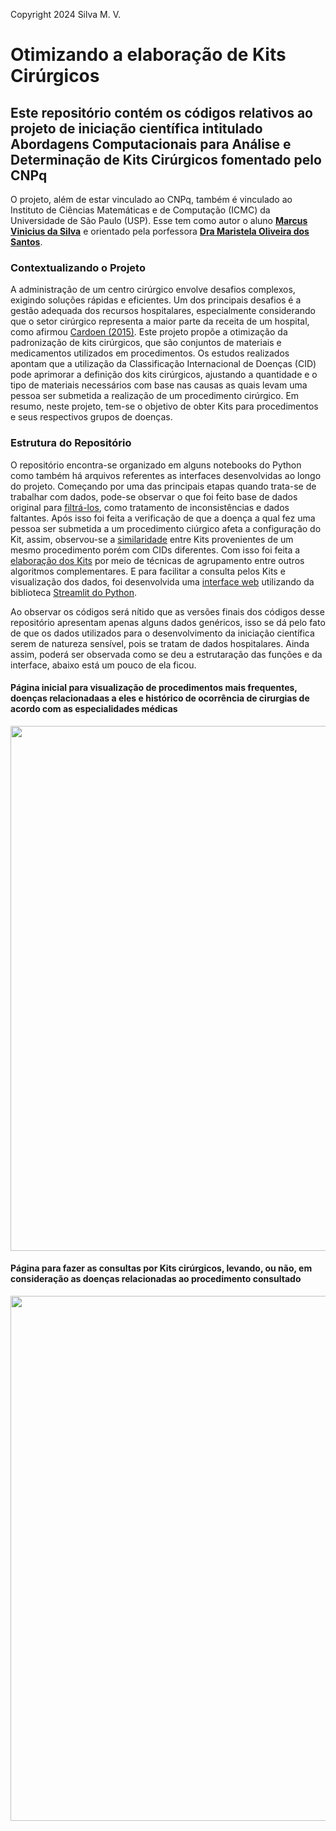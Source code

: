 Copyright 2024 Silva M. V. 

# Otimizando a elaboração de Kits Cirúrgicos

## Este repositório contém os códigos relativos ao projeto de iniciação científica intitulado Abordagens Computacionais para Análise e Determinação de Kits Cirúrgicos fomentado pelo CNPq

O projeto, além de estar vinculado ao CNPq, também é vinculado ao Instituto de Ciências Matemáticas e de Computação (ICMC) da Universidade de São Paulo (USP). Esse tem como autor o aluno **[Marcus Vinicius da Silva](www.linkedin.com/in/silvamarcuss)** e orientado pela porfessora **[Dra Maristela Oliveira dos Santos](www.linkedin.com/in/maristela-santos-02a18b24)**.

### Contextualizando o Projeto

A administração de um centro cirúrgico envolve desafios complexos, exigindo soluções rápidas e eficientes. Um dos principais desafios é a gestão adequada dos recursos hospitalares, especialmente considerando que o setor cirúrgico representa a maior parte da receita de um hospital, como afirmou [Cardoen (2015)](https://www.tandfonline.com/doi/abs/10.1080/00207543.2015.1061221). Este projeto propõe a otimização da padronização de kits cirúrgicos, que são conjuntos de materiais e medicamentos utilizados em procedimentos. Os estudos realizados apontam que a utilização da Classificação Internacional de Doenças (CID) pode aprimorar a definição dos kits cirúrgicos, ajustando a quantidade e o tipo de materiais necessários com base nas causas as quais levam uma pessoa ser submetida a realização de um procedimento cirúrgico. Em resumo, neste projeto, tem-se o objetivo de obter Kits para procedimentos e seus respectivos grupos de doenças.

### Estrutura do Repositório

O repositório encontra-se organizado em alguns notebooks do Python como também há arquivos referentes as interfaces desenvolvidas ao longo do projeto. Começando por uma das principais etapas quando trata-se de trabalhar com dados, pode-se observar o que foi feito base de dados original para [filtrá-los](https://github.com/MarcussSilva/Scientific_Research/blob/main/An%C3%A1lises_2024.ipynb), como tratamento de inconsistências e dados faltantes. Após isso foi feita a verificação de que a doença a qual fez uma pessoa ser submetida a um procedimento ciúrgico afeta a configuração do Kit, assim, observou-se a [similaridade](https://github.com/MarcussSilva/Scientific_Research/blob/main/An%C3%A1lise_Similaridade.ipynb) entre Kits provenientes de um mesmo procedimento porém com CIDs diferentes. Com isso foi feita a [elaboração dos Kits](https://github.com/MarcussSilva/Scientific_Research/blob/main/kits_2024_1.ipynb) por meio de técnicas de agrupamento entre outros algoritmos complementares. E para facilitar a consulta pelos Kits e visualização dos dados, foi desenvolvida uma [interface web](https://github.com/MarcussSilva/Scientific_Research/blob/main/dash2024.py) utilizando da biblioteca [Streamlit do Python](https://docs.streamlit.io/). 

Ao observar os códigos será nítido que as versões finais dos códigos desse repositório apresentam apenas alguns dados genéricos, isso se dá pelo fato de que os dados utilizados para o desenvolvimento da iniciação científica serem de natureza sensível, pois se tratam de dados hospitalares. Ainda assim, poderá ser observada como se deu a estrutaração das funções e da interface, abaixo está um pouco de ela ficou.

#### Página inicial para visualização de procedimentos mais frequentes, doenças relacionadaas a eles e histórico de ocorrência de cirurgias de acordo com as especialidades médicas

<div align="center">
  <img src="imagens/Página1.png" width="840px"/>
</div>

#### Página para fazer as consultas por Kits cirúrgicos, levando, ou não, em consideração as doenças relacionadas ao procedimento consultado

<div align="center">
  <img src="imagens/Página2.png" width="840px"/>
</div>
